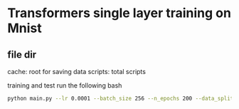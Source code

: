 # Transformers single layer training on Mnist

## file dir

cache: root for saving data
scripts: total scripts

training and test run the following bash 
```bash
python main.py --lr 0.0001 --batch_size 256 --n_epochs 200 --data_split_dim 4 --data_dimension 8 --n_heads 4
```